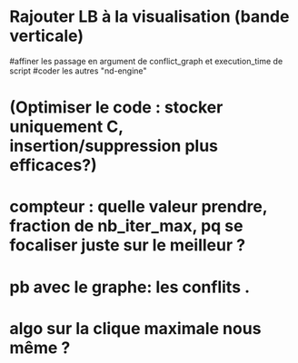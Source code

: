 
# Rajouter LB à la visualisation (bande verticale)
#affiner les passage en argument de conflict_graph et execution_time de script
#coder les autres "nd-engine"
# (Optimiser le code : stocker uniquement C, insertion/suppression plus efficaces?)
# compteur : quelle valeur prendre, fraction de nb_iter_max, pq se focaliser juste sur le meilleur ?
# pb avec le graphe: les conflits .
# algo sur la clique maximale nous même ?
